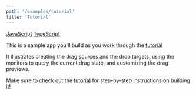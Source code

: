 ```yaml
---
path: '/examples/tutorial'
title: 'Tutorial'
---
```


[JavaScript](https://codesandbox.io/s/github/react-dnd/react-dnd/tree/gh-pages/examples_js/00-chessboard/)
[TypeScript](https://codesandbox.io/s/github/react-dnd/react-dnd/tree/gh-pages/examples_ts/00-chessboard/)

This is a sample app you'll build as you work through the [tutorial](/docs/tutorial)

It illustrates creating the drag sources and the drop targets, using
the monitors to query the current drag state, and customizing the drag
previews.

<chessboard></chessboard>

Make sure to check out the [tutorial](/docs/tutorial) for step-by-step instructions on building it!
